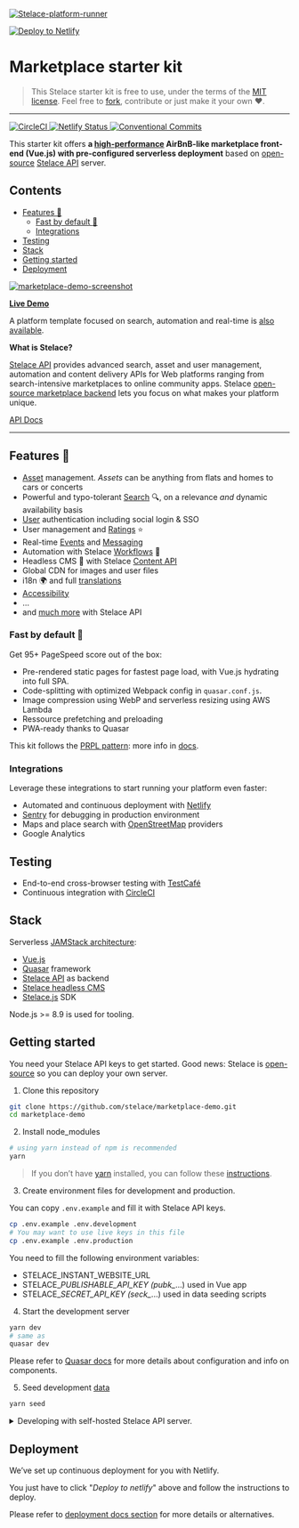 [![Stelace-platform-runner](https://user-images.githubusercontent.com/12909094/59638847-c41f1900-9159-11e9-9fa5-6d7806d57c92.png)](https://stelace.com)

[![Deploy to Netlify](https://www.netlify.com/img/deploy/button.svg)](https://app.netlify.com/start/deploy?repository=https://github.com/stelace/marketplace-demo)

# Marketplace starter kit

> This Stelace starter kit is free to use, under the terms of the [MIT license](./LICENSE).
Feel free to [fork](
  https://app.netlify.com/start/deploy?repository=https://github.com/stelace/marketplace-demo
), contribute or just make it your own :heart:.

---

[![CircleCI](https://circleci.com/gh/stelace/marketplace-demo.svg?style=svg)](https://circleci.com/gh/stelace/marketplace-demo)[ ![Netlify Status](https://api.netlify.com/api/v1/badges/b3500c61-82b1-4cdd-a002-890a718ad5ea/deploy-status)](
  https://app.netlify.com/sites/stelace-marketplace-test/deploys
)[ ![Conventional Commits](https://img.shields.io/badge/Conventional%20Commits-1.0.0-yellow.svg)](
  https://conventionalcommits.org
)

This starter kit offers **a [high-performance](#fast-by-default) AirBnB-like marketplace front-end (Vue.js) with pre-configured serverless deployment** based on [open-source](https://github.com/stelace/stelace) [Stelace API](https://stelace.com) server.

## Contents

- [Features :gift:](#features-gift)
  - [Fast by default :checkered_flag:](#fast-by-default-checkered_flag)
  - [Integrations](#integrations)
- [Testing](#testing)
- [Stack](#stack)
- [Getting started](#getting-started)
- [Deployment](#deployment)

[![marketplace-demo-screenshot](https://stelace-instant-files.s3.amazonaws.com/p/238393/test/images/22d115c4e340b125120ce0f29ab36db8-stelace-marketplace-demo-laptop.png)](https://marketplace.demo.stelace.com)

__[Live Demo](https://marketplace.demo.stelace.com)__

A platform template focused on search, automation and real-time is [also available](https://github.com/stelace/heroes-platform-demo).

**What is Stelace?**

[Stelace API](https://stelace.com/) provides advanced search, asset and user management, automation and content delivery APIs for Web platforms ranging from search-intensive marketplaces to online community apps.
Stelace [open-source marketplace backend](https://github.com/stelace/stelace) lets you focus on what makes your platform unique.

[API Docs](https://stelace.com/docs)

---

## Features :gift:

- [Asset](https://stelace.com/docs/assets) management. _Assets_ can be anything from flats and homes to cars or concerts
- Powerful and typo-tolerant [Search](https://stelace.com/docs/search) :mag:, on a relevance _and_ dynamic availability basis
- [User](https://stelace.com/docs/users) authentication including social login & SSO
- User management and [Ratings](https://stelace.com/docs/ratings) :star:
- Real-time [Events](https://stelace.com/docs/command/events) and [Messaging](https://stelace.com/docs/messages)
- Automation with Stelace [Workflows](https://stelace.com/docs/command/workflows) :traffic_light:
- Headless CMS :page_with_curl: with Stelace [Content API](https://stelace.com/docs/content)
- Global CDN for images and user files
- i18n :earth_africa: and full [translations](./docs/i18n.md)
- [Accessibility](./docs/accessibility.md)
- …
- and [much more](https://stelace.com) with Stelace API

### Fast by default :checkered_flag:

Get 95+ PageSpeed score out of the box:

- Pre-rendered static pages for fastest page load, with Vue.js hydrating into full SPA.
- Code-splitting with optimized Webpack config in `quasar.conf.js`.
- Image compression using WebP and serverless resizing using AWS Lambda
- Ressource prefetching and preloading
- PWA-ready thanks to Quasar

This kit follows the [PRPL pattern](https://web.dev/apply-instant-loading-with-prpl/): more info in [docs](./docs/performance.md).

### Integrations

Leverage these integrations to start running your platform even faster:

- Automated and continuous deployment with [Netlify](https://www.netlify.com/)
- [Sentry](https://sentry.io/) for debugging in production environment
- Maps and place search with [OpenStreetMap](https://www.openstreetmap.org/) providers
- Google Analytics

## Testing

- End-to-end cross-browser testing with [TestCafé](https://devexpress.github.io/testcafe)
- Continuous integration with [CircleCI](https://circleci.com/)

## Stack

Serverless [JAMStack architecture](https://jamstack.org/):

- [Vue.js](https://github.com/vuejs/vue)
- [Quasar](https://github.com/quasarframework/quasar) framework
- [Stelace API](https://stelace.com) as backend
- [Stelace headless CMS](https://stelace.com/docs/content)
- [Stelace.js](https://github.com/stelace/stelace.js) SDK

Node.js >= 8.9 is used for tooling.

## Getting started

You need your Stelace API keys to get started. Good news: Stelace is [open-source](https://github.com/stelace/stelace) so you can deploy your own server.

1. Clone this repository

```sh
git clone https://github.com/stelace/marketplace-demo.git
cd marketplace-demo
```

2. Install node_modules

```sh
# using yarn instead of npm is recommended
yarn
```

> If you don’t have [yarn](https://yarnpkg.com/) installed, you can follow these [instructions](https://yarnpkg.com/docs/install).

3. Create environment files for development and production.

You can copy `.env.example` and fill it with Stelace API keys.

```sh
cp .env.example .env.development
# You may want to use live keys in this file
cp .env.example .env.production
```

You need to fill the following environment variables:

- STELACE_INSTANT_WEBSITE_URL
- STELACE_*PUBLISHABLE_API_KEY (pubk_*...) used in Vue app
- STELACE_*SECRET_API_KEY (seck_*...) used in data seeding scripts

4. Start the development server

```sh
yarn dev
# same as
quasar dev
```

Please refer to [Quasar docs](https://v1.quasar-framework.org/) for more details about configuration and info on components.

5. Seed development [data](./docs/development-data.md)

```sh
yarn seed
```

<details>
<summary>Developing with self-hosted Stelace API server.</summary>

Stelace Core API server has to be launched locally before starting this project's server.

First we need to launch services needed by Stelace Core API.

```sh
yarn docker:db
```

Then we need to initialize the database with Instant configuration.

```sh
cd /path/to/stelace-core
git checkout dev
yarn setup:instant
```

Secret and publishable api keys will be displayed so you can use it as environment variables for this project.

Let’s start the server.

```sh
yarn dev
```

You’ll probably need to set some environment variables such as STELACE_API_URL (http://127.0.0.1:API_PORT).

Please refer to`.env.example`.

</details>

## Deployment

We’ve set up continuous deployment for you with Netlify.

You just have to click "_Deploy to netlify_" above and follow the instructions to deploy.

Please refer to [deployment docs section](./docs/deployment.md) for more details or alternatives.

